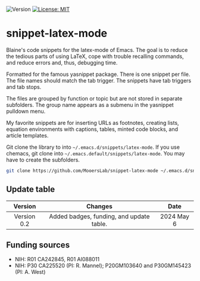 ![Version](https://img.shields.io/static/v1?label=snippet-latex-mode&message=0.1&color=brightcolor)
[![License: MIT](https://img.shields.io/badge/License-MIT-blue.svg)](https://opensource.org/licenses/MIT)


# snippet-latex-mode

Blaine's code snippets for the latex-mode of Emacs. 
The goal is to reduce the tedious parts of using LaTeX, cope with trouble recalling commands, and reduce errors and, thus, debugging time.

Formatted for the famous yasnippet package.
There is one snippet per file.
The file names should match the tab trigger.
The snippets have tab triggers and tab stops.

The files are grouped by function or topic but are not stored in separate subfolders.
The group name appears as a submenu in the yasnippet pulldown menu.

My favorite snippets are for inserting URLs as footnotes, creating lists, equation environments with captions, tables, minted code blocks, and article templates.

Git clone the library to into `~/.emacs.d/snippets/latex-mode`.
If you use chemacs, git clone into `~/.emacs.default/snippets/latex-mode`.
You may have to create the subfolders.


```bash
git clone https://github.com/MooersLab/snippet-latex-mode ~/.emacs.d/snippets/latex-mode
```


## Update table

|Version      | Changes                                                                                                                                    | Date                 |
|:-----------:|:------------------------------------------------------------------------------------------------------------------------------------------:|:--------------------:|
| Version 0.2 |  Added badges, funding,  and update table.                                                                                                 | 2024 May 6           |


## Funding sources

- NIH: R01 CA242845, R01 AI088011
- NIH: P30 CA225520 (PI: R. Mannel); P20GM103640 and P30GM145423 (PI: A. West)
